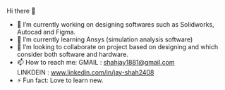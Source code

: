 Hi there 👋


- 🔭 I’m currently working on designing softwares such as Solidworks, Autocad and Figma.
- 🌱 I’m currently learning Ansys (simulation analysis software) 
- 👯 I’m looking to collaborate on project based on designing and which consider both software and hardware.
- 📫 How to reach me: 
                       GMAIL     : shahjay1881@gmail.com   
                       LINKDEIN   : www.linkedin.com/in/jay-shah2408
- ⚡ Fun fact: Love to learn new.

